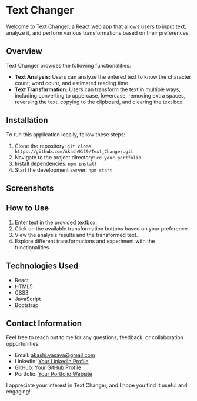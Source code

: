 # Text Changer

Welcome to Text Changer, a React web app that allows users to input text, analyze it, and perform various transformations based on their preferences.

## Overview

Text Changer provides the following functionalities:

- **Text Analysis:** Users can analyze the entered text to know the character count, word count, and estimated reading time.
- **Text Transformation:** Users can transform the text in multiple ways, including converting to uppercase, lowercase, removing extra spaces, reversing the text, copying to the clipboard, and clearing the text box.

## Installation

To run this application locally, follow these steps:

1. Clone the repository: `git clone https://github.com/Akash9119/Text_Changer.git`
2. Navigate to the project directory: `cd your-portfolio`
3. Install dependencies: `npm install`
4. Start the development server: `npm start`

## Screenshots



## How to Use

1. Enter text in the provided textbox.
2. Click on the available transformation buttons based on your preference.
3. View the analysis results and the transformed text.
4. Explore different transformations and experiment with the functionalities.

## Technologies Used

- React
- HTML5
- CSS3
- JavaScript
- Bootstrap

## Contact Information

Feel free to reach out to me for any questions, feedback, or collaboration opportunities:

- Email: akashj.vasava@gmail.com
- LinkedIn: [Your LinkedIn Profile](https://www.linkedin.com/in/akash-vasava/)
- GitHub: [Your GitHub Profile](https://github.com/Akash9119)
- Portfolio: [Your Portfolio Website](https://akash-vasava.vercel.app/)

I appreciate your interest in Text Changer, and I hope you find it useful and engaging!
